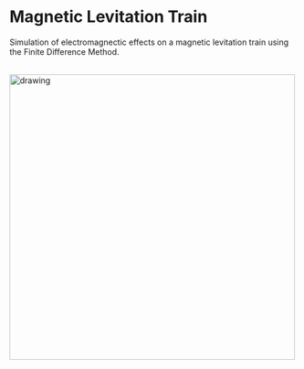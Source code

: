 # Magnetic Levitation Train
  
Simulation of electromagnectic effects on a magnetic levitation train using the Finite Difference Method. 

<br><img src="https://user-images.githubusercontent.com/70666266/146541415-5599a78d-ecd6-4c2e-9f66-c424a74c1ac8.jpg" alt="drawing" width="500"/>
